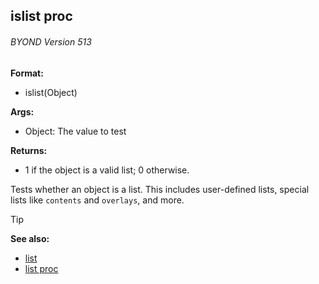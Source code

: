 ## islist proc 
###### BYOND Version 513

**Format:**
+   islist(Object)
<!-- -->
**Args:**
+   Object: The value to test
<!-- -->
**Returns:**
+   1 if the object is a valid list; 0 otherwise.


Tests whether an object is a list. This includes user-defined
lists, special lists like `contents` and `overlays`, and more.

> [!TIP] 
> **See also:**
> +   [list](/ref/list.md) 
> +   [list proc](/ref/proc/list.md) <!-- -->